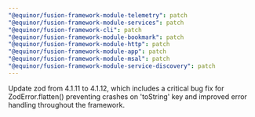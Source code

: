 ```yaml
---
"@equinor/fusion-framework-module-telemetry": patch
"@equinor/fusion-framework-module-services": patch
"@equinor/fusion-framework-cli": patch
"@equinor/fusion-framework-module-bookmark": patch
"@equinor/fusion-framework-module-http": patch
"@equinor/fusion-framework-module-app": patch
"@equinor/fusion-framework-module-msal": patch
"@equinor/fusion-framework-module-service-discovery": patch
---
```


Update zod from 4.1.11 to 4.1.12, which includes a critical bug fix for ZodError.flatten() preventing crashes on 'toString' key and improved error handling throughout the framework.

